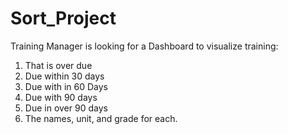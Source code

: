# Sort_Project

Training Manager is looking for a Dashboard to visualize training:
  1. That is over due
  2. Due within 30 days
  3. Due with in 60 Days
  4. Due with 90 days
  5. Due in over 90 days
  6. The names, unit, and grade for each.

